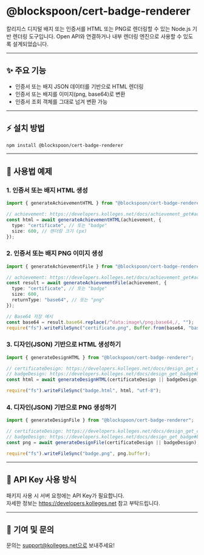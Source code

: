 # @blockspoon/cert-badge-renderer

칼리지스 디지털 배지 또는 인증서를 HTML 또는 PNG로 렌더링할 수 있는 Node.js 기반 렌더링 도구입니다. Open API와 연결하거나 내부 렌더링 엔진으로 사용할 수 있도록 설계되었습니다.

---

## ✨ 주요 기능

- 인증서 또는 배지 JSON 데이터를 기반으로 HTML 렌더링
- 인증서 또는 배지를 이미지(png, base64)로 변환
- 인증서 조회 객체를 그대로 넘겨 변환 가능

---

## ⚡️ 설치 방법

```bash
npm install @blockspoon/cert-badge-renderer
```

---

## 📝 사용법 예제

### 1. 인증서 또는 배지 HTML 생성

```ts
import { generateAchievementHTML } from "@blockspoon/cert-badge-renderer";

// achievement: https://developers.kolleges.net/docs/achievement_get#achievement-object
const html = await generateAchievementHTML(achievement, {
  type: "certificate", // 또는 "badge"
  size: 600, // 렌더링 크기 (px)
});
```

### 2. 인증서 또는 배지 PNG 이미지 생성

```ts
import { generateAchievementFile } from "@blockspoon/cert-badge-renderer";

// achievement: https://developers.kolleges.net/docs/achievement_get#achievement-object
const result = await generateAchievementFile(achievement, {
  type: "certificate", // 또는 "badge"
  size: 600,
  returnType: "base64", // 또는 "png"
});

// Base64 저장 예시
const base64 = result.base64.replace(/^data:image\/png;base64,/, "");
require("fs").writeFileSync("certificate.png", Buffer.from(base64, "base64"));
```

### 3. 디자인(JSON) 기반으로 HTML 생성하기

```ts
import { generateDesignHTML } from "@blockspoon/cert-badge-renderer";

// certificateDesign: https://developers.kolleges.net/docs/design_get_certificate#certificatedesign-object
// badgeDesign: https://developers.kolleges.net/docs/design_get_badge#badgedesign-object
const html = await generateDesignHTML(certificateDesign || badgeDesign);

require("fs").writeFileSync("badge.html", html, "utf-8");
```

### 4. 디자인(JSON) 기반으로 PNG 생성하기

```ts
import { generateDesignFile } from "@blockspoon/cert-badge-renderer";

// certificateDesign: https://developers.kolleges.net/docs/design_get_certificate#certificatedesign-object
// badgeDesign: https://developers.kolleges.net/docs/design_get_badge#badgedesign-object
const png = await generateDesignFile(certificateDesign || badgeDesign);

require("fs").writeFileSync("badge.png", png.buffer);
```

---

## 🔐 API Key 사용 방식

패키지 사용 시 서버 요청에는 API Key가 필요합니다.  
자세한 정보는 https://developers.kolleges.net 참고 부탁드립니다.

---

## 📣 기여 및 문의

문의는 support@kolleges.net으로 보내주세요!

